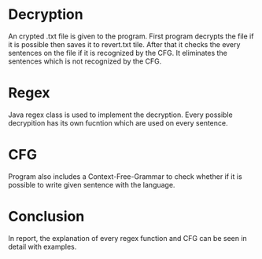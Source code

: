 ﻿# Decryption

An crypted .txt file is given to the program. First program decrypts the file if it is possible then saves it to revert.txt tile. After that it checks the every sentences on the file if it is recognized by the CFG. It eliminates the sentences which is not recognized by the CFG. 


# Regex
Java regex class is used to implement the decryption. Every possible decrypition has its own fucntion which are used on every sentence.

# CFG
Program also includes a Context-Free-Grammar to check whether if it is possible to write given sentence with the language.

# Conclusion

In report, the explanation of every regex function and CFG can be seen in detail with examples.


